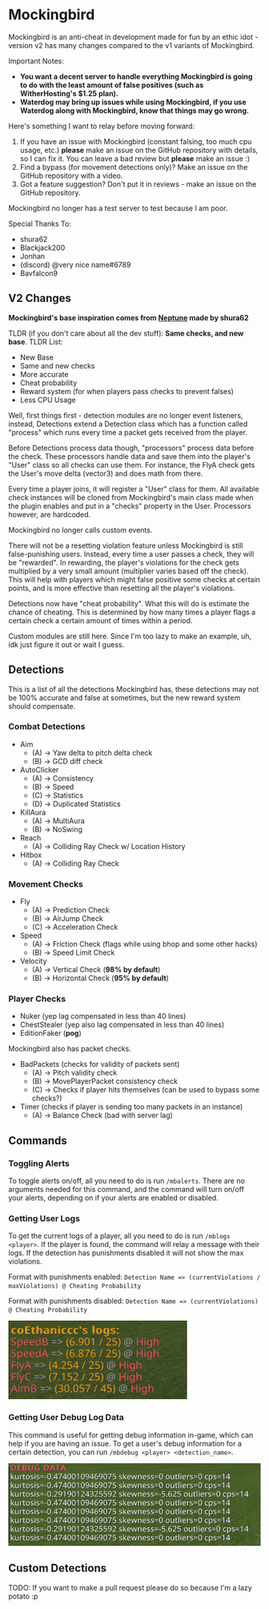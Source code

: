 # Mockingbird
Mockingbird is an anti-cheat in development made for fun by an ethic idot - version v2 has
many changes compared to the v1 variants of Mockingbird.

Important Notes:
- **You want a decent server to handle everything Mockingbird is going to do with the least amount of false positives (such as WitherHosting's $1.25 plan).**
- **Waterdog may bring up issues while using Mockingbird, if you use Waterdog along with Mockingbird, know that things may go wrong.**

Here's something I want to relay before moving forward:
1) If you have an issue with Mockingbird (constant falsing, too much cpu usage, etc.) **please** make an issue
on the GitHub repository with details, so I can fix it. You can leave a bad review but **please** make an issue :)
2) Find a bypass (for movement detections only)? Make an issue on the GitHub repository with a video.
3) Got a feature suggestion? Don't put it in reviews - make an issue on the GitHub repository.

Mockingbird no longer has a test server to test because I am poor.

Special Thanks To:
- shura62
- Blackjack200
- Jonhan
- (discord) @very nice name#6789
- Bavfalcon9

## V2 Changes
**Mockingbird's base inspiration comes from [Neptune](https://github.com/shura62/Neptune/) made by shura62**

TLDR (if you don't care about all the dev stuff): **__Same checks, and new base__**.
TLDR List:
- New Base
- Same and new checks
- More accurate
- Cheat probability
- Reward system (for when players pass checks to prevent falses)
- Less CPU Usage

Well, first things first - detection modules are no longer event listeners, instead, Detections
extend a Detection class which has a function called "process" which runs every time a packet gets received from the player.

Before Detections process data though, "processors" process data before the check. These processors
handle data and save them into the player's "User" class so all checks can use them. For instance, the FlyA
check gets the User's move delta (vector3) and does math from there.

Every time a player joins, it will register a "User" class for them. All available check instances will
be cloned from Mockingbird's main class made when the plugin enables and put in a "checks" property in the User. Processors however, are hardcoded.

Mockingbird no longer calls custom events.

There will not be a resetting violation feature unless Mockingbird is still false-punishing users.
Instead, every time a user passes a check, they will be "rewarded". In rewarding, the player's violations
for the check gets multiplied by a very small amount (multiplier varies based off the check). This will help with players which
might false positive some checks at certain points, and is more effective than resetting all the player's violations. 

Detections now have "cheat probability". What this will do is estimate the chance of cheating.
This is determined by how many times a player flags a certain check a certain amount of times within a period.

Custom modules are still here. Since I'm too lazy to make an example, uh, idk just figure it out or wait I guess.

## Detections
This is a list of all the detections Mockingbird has, these detections may not be 100% accurate
and false at sometimes, but the new reward system should compensate.

### Combat Detections
- Aim
    - (A) -> Yaw delta to pitch delta check
    - (B) -> GCD diff check
- AutoClicker
    - (A) -> Consistency
    - (B) -> Speed
    - (C) -> Statistics
    - (D) -> Duplicated Statistics
- KillAura
    - (A) -> MultiAura
    - (B) -> NoSwing
- Reach
    - (A) -> Colliding Ray Check w/ Location History
- Hitbox
    - (A) -> Colliding Ray Check
### Movement Checks
- Fly
    - (A) -> Prediction Check
    - (B) -> AirJump Check
    - (C) -> Acceleration Check
- Speed
    - (A) -> Friction Check (flags while using bhop and some other hacks)
    - (B) -> Speed Limit Check
- Velocity
    - (A) -> Vertical Check (**98% by default**)
    - (B) -> Horizontal Check (**95% by default**)
### Player Checks
- Nuker (yep lag compensated in less than 40 lines)
- ChestStealer (yep also lag compensated in less than 40 lines)
- EditionFaker (**pog**)

Mockingbird also has packet checks.
- BadPackets (checks for validity of packets sent)
    * (A) -> Pitch validity check
    * (B) -> MovePlayerPacket consistency check
    * (C) -> Checks if player hits themselves (can be used to bypass some checks?)
- Timer (checks if player is sending too many packets in an instance)
    - (A) -> Balance Check (bad with server lag)

## Commands
### Toggling Alerts
To toggle alerts on/off, all you need to do is run `/mbalerts`. There are no arguments needed for this command,
and the command will turn on/off your alerts, depending on if your alerts are enabled or disabled.
### Getting User Logs
To get the current logs of a player, all you need to do is run `/mblogs <player>`. If the player is found, the command will relay a message with their logs.
If the detection has punishments disabled it will not show the max violations.

Format with punishments enabled: `Detection Name => (currentViolations / maxViolations) @ Cheating Probability`

Format with punishments disabled: `Detection Name => (currentViolations) @ Cheating Probability`

![LogsCommandExample](images/logsExample.png)
### Getting User Debug Log Data
This command is useful for getting debug information in-game, which can help if you are having an issue.
To get a user's debug information for a certain detection, you can run `/mbdebug <player> <detection_name>`.

![DebugCommandExample](images/debugExample.png)
## Custom Detections
TODO: If you want to make a pull request please do so because I'm a lazy potato :p